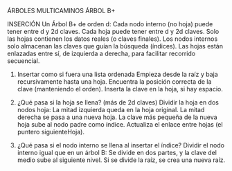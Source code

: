 ÁRBOLES MULTICAMINOS
ÁRBOL B+

INSERCIÓN
Un Árbol B+ de orden d:
Cada nodo interno (no hoja) puede tener entre d y 2d claves.
Cada hoja puede tener entre d y 2d claves.
Solo las hojas contienen los datos reales (o claves finales).
Los nodos internos solo almacenan las claves que guían la búsqueda (índices).
Las hojas están enlazadas entre sí, de izquierda a derecha, para facilitar recorrido secuencial.

1. Insertar como si fuera una lista ordenada
Empieza desde la raíz y baja recursivamente hasta una hoja.
Encuentra la posición correcta de la clave (manteniendo el orden).
Inserta la clave en la hoja, si hay espacio.

2. ¿Qué pasa si la hoja se llena? (más de 2d claves)
Dividir la hoja en dos nodos hoja:
La mitad izquierda queda en la hoja original.
La mitad derecha se pasa a una nueva hoja.
La clave más pequeña de la nueva hoja sube al nodo padre como índice.
Actualiza el enlace entre hojas (el puntero siguienteHoja).

3. ¿Qué pasa si el nodo interno se llena al insertar el índice?
Dividir el nodo interno igual que en un árbol B:
Se divide en dos partes, y la clave del medio sube al siguiente nivel.
Si se divide la raíz, se crea una nueva raíz.
